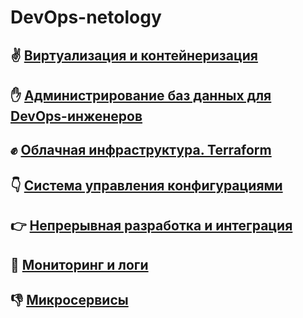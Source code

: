  DevOps-netology
================

## :v: [Виртуализация и контейнеризация](./01-virt-homeworks/README.md)

## :hand: [Администрирование баз данных для DevOps-инженеров](./02-db-homeworks/README.md)

## :fist: [Облачная инфраструктура. Terraform](./03-ter-homeworks/README.md)

## :point_down: [Система управления конфигурациями](./04-ansible-homeworks/README.md)

## :point_right: [Непрерывная разработка и интеграция](/05-ter-homeworks/README.md)

## :wave: [Мониторинг и логи](/06-ter-homeworks/README.md)

## :thumbsdown: [Микросервисы](/07-ter-homeworks/README.md)

